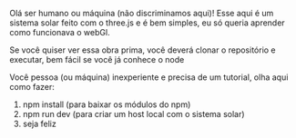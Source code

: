 Olá ser humano ou máquina (não discriminamos aqui)! Esse aqui é um sistema solar feito com o three.js e é bem simples, eu só queria aprender como funcionava o webGl.

Se você quiser ver essa obra prima, você deverá clonar o repositório e executar, bem fácil se você já conhece o node

Você pessoa (ou máquina) inexperiente e precisa de um tutorial, olha aqui como fazer: 
1. npm install (para baixar os módulos do npm)
2. npm run dev (para criar um host local com o sistema solar)
3. seja feliz
